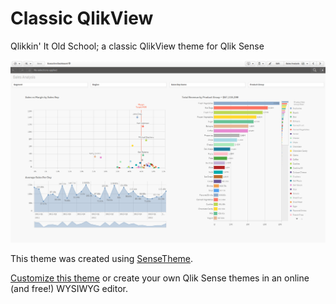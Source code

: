 # Classic QlikView
Qlikkin' It Old School; a classic QlikView theme for Qlik Sense

![preview](/preview.png)

This theme was created using [SenseTheme](https://sensetheme.com).

[Customize this theme](https://sensetheme.com/edit/5aabfd0fbe1a68155e395fa4) or create your own Qlik Sense themes in an online (and free!) WYSIWYG editor.
